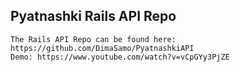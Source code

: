 

## Pyatnashki Rails API Repo
    The Rails API Repo can be found here: https://github.com/DimaSamo/PyatnashkiAPI
    Demo: https://www.youtube.com/watch?v=vCpGYy3PjZE

